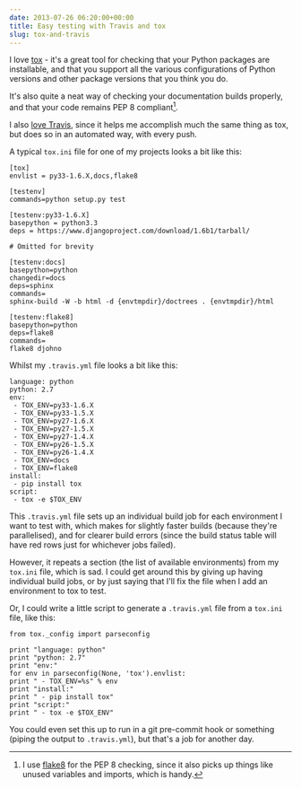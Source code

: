 ```yaml
---
date: 2013-07-26 06:20:00+00:00
title: Easy testing with Travis and tox
slug: tox-and-travis
---
```


I love [tox](http://tox.readthedocs.org/en/latest/) - it's a great
tool for checking that your Python packages are installable, and that
you support all the various configurations of Python versions and
other package versions that you think you do.

<!-- more -->

It's also quite a neat way of checking your documentation builds
properly, and that your code remains PEP 8 compliant[^1].

I also [love
Travis](https://www.dominicrodger.com/2012/04/29/build-breaking/),
since it helps me accomplish much the same thing as tox, but does so
in an automated way, with every push.

A typical `tox.ini` file for one of my projects looks a bit like
this:

```
[tox]
envlist = py33-1.6.X,docs,flake8

[testenv]
commands=python setup.py test

[testenv:py33-1.6.X]
basepython = python3.3
deps = https://www.djangoproject.com/download/1.6b1/tarball/

# Omitted for brevity

[testenv:docs]
basepython=python
changedir=docs
deps=sphinx
commands=
sphinx-build -W -b html -d {envtmpdir}/doctrees . {envtmpdir}/html

[testenv:flake8]
basepython=python
deps=flake8
commands=
flake8 djohno
```

Whilst my `.travis.yml` file looks a bit like this:

```
language: python
python: 2.7
env:
 - TOX_ENV=py33-1.6.X
 - TOX_ENV=py33-1.5.X
 - TOX_ENV=py27-1.6.X
 - TOX_ENV=py27-1.5.X
 - TOX_ENV=py27-1.4.X
 - TOX_ENV=py26-1.5.X
 - TOX_ENV=py26-1.4.X
 - TOX_ENV=docs
 - TOX_ENV=flake8
install:
 - pip install tox
script:
 - tox -e $TOX_ENV
```


This `.travis.yml` file sets up an individual build job for each
environment I want to test with, which makes for slightly faster
builds (because they're parallelised), and for clearer build errors
(since the build status table will have red rows just for whichever
jobs failed).

However, it repeats a section (the list of available environments)
from my `tox.ini` file, which is sad. I could get around this by
giving up having individual build jobs, or by just saying that I'll
fix the file when I add an environment to tox to test.

Or, I could write a little script to generate a `.travis.yml` file
from a `tox.ini` file, like this:

```
from tox._config import parseconfig

print "language: python"
print "python: 2.7"
print "env:"
for env in parseconfig(None, 'tox').envlist:
print " - TOX_ENV=%s" % env
print "install:"
print " - pip install tox"
print "script:"
print " - tox -e $TOX_ENV"
```

You could even set this up to run in a git pre-commit hook or
something (piping the output to `.travis.yml`), but that's a job for
another day.

[^1]: I use [flake8](http://flake8.readthedocs.org/en/2.0/) for the
      PEP 8 checking, since it also picks up things like unused
      variables and imports, which is handy.
